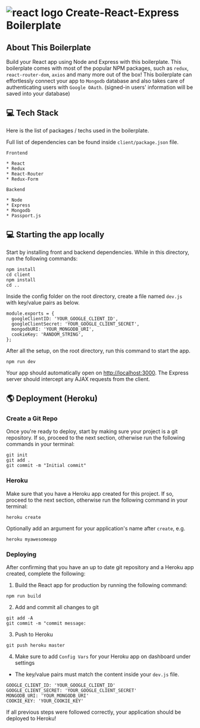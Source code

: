 # ![react logo](https://cdn.iconscout.com/icon/free/png-256/react-2-458175.png) Create-React-Express Boilerplate

## About This Boilerplate

Build your React app using Node and Express with this boilerplate. This boilerplate comes with most of the popular NPM packages, such as `redux`, `react-router-dom`, `axios` and many more out of the box! This boilerplate can effortlessly connect your app to `Mongodb` database and also takes care of authenticating users with `Google OAuth`. (signed-in users' information will be saved into your database)

## 💻 Tech Stack

Here is the list of packages / techs used in the boilerplate.

Full list of dependencies can be found inside `client/package.json` file.

```
Frontend

* React
* Redux
* React-Router
* Redux-Form

Backend

* Node
* Express
* Mongodb
* Passport.js 

```

## 💻 Starting the app locally

Start by installing front and backend dependencies. While in this directory, run the following commands:

```
npm install
cd client
npm install
cd ..
```

Inside the config folder on the root directory, create a file named `dev.js` with key/value pairs as below.

```
module.exports = {
  googleClientID: 'YOUR_GOOGLE_CLIENT_ID',
  googleClientSecret: 'YOUR_GOOGLE_CLIENT_SECRET', 
  mongodbURI: 'YOUR_MONGODB_URI', 
  cookieKey: 'RANDOM_STRING',
};
```

After all the setup, on the root directory, run this command to start the app.

``` npm run dev ```

Your app should automatically open on <http://localhost:3000>. The Express server should intercept any AJAX requests from the client.

## 🌎 Deployment (Heroku)

### Create a Git Repo

Once you're ready to deploy, start by making sure your project is a git repository. If so, proceed to the next section, otherwise run the following commands in your terminal:

```
git init
git add .
git commit -m "Initial commit"
```

### Heroku

Make sure that you have a Heroku app created for this project. If so, proceed to the next section, otherwise run the following command in your terminal:

```
heroku create
```

Optionally add an argument for your application's name after `create`, e.g.

```
heroku myawesomeapp
```

### Deploying

After confirming that you have an up to date git repository and a Heroku app created, complete the following:

1. Build the React app for production by running the following command:

```
npm run build
```

2. Add and commit all changes to git

```
git add -A
git commit -m "commit message:
```
3. Push to Heroku

```
git push heroku master
```
4. Make sure to add `Config Vars` for your Heroku app on dashboard under settings
* The key/value pairs must match the content inside your `dev.js` file.

```
GOOGLE_CLIENT_ID: 'YOUR_GOOGLE_CLIENT_ID'
GOOGLE_CLIENT_SECRET: 'YOUR_GOOGLE_CLIENT_SECRET'
MONGODB_URI: 'YOUR_MONGODB_URI'
COOKIE_KEY: 'YOUR_COOKIE_KEY'
```

If all previous steps were followed correctly, your application should be deployed to Heroku!
